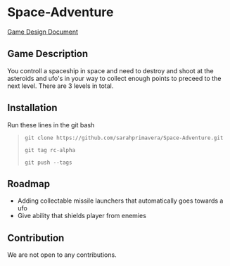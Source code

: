 # Space-Adventure
[Game Design Document](https://docs.google.com/document/d/1JeKZK8N8uvsNjkbIVL_3pwfg6Ke_fuHe6hB5XaQIvAA/edit?usp=sharing)

## Game Description
You controll a spaceship in space and need to destroy and shoot at the asteroids and ufo's in your way to
collect enough points to preceed to the next level. There are 3 levels in total.

## Installation
Run these lines in the git bash
> `git clone https://github.com/sarahprimavera/Space-Adventure.git`
> 
> `git tag rc-alpha`
> 
> `git push --tags`


## Roadmap
- Adding collectable missile launchers that automatically goes towards a ufo
- Give ability that shields player from enemies

## Contribution
We are not open to any contributions.